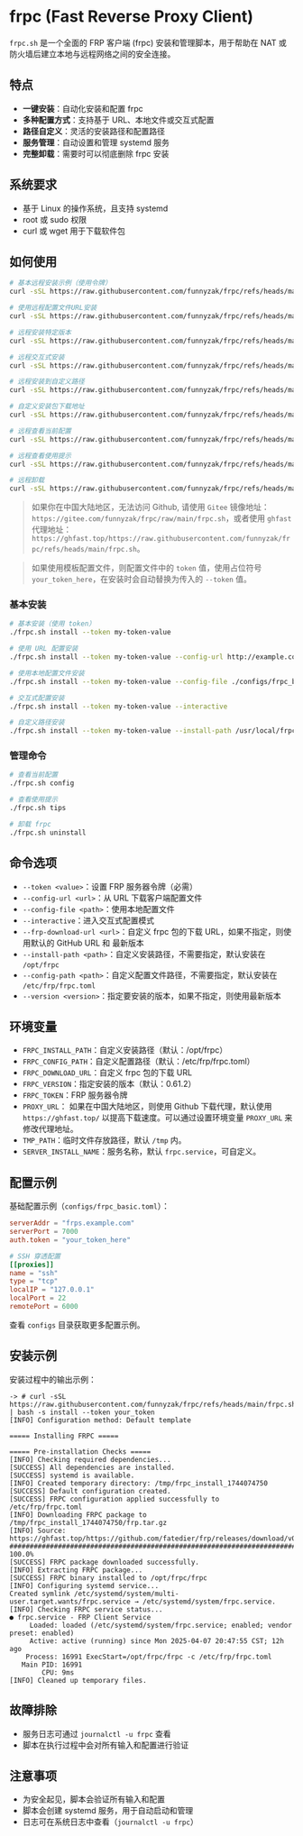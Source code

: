 # frpc (Fast Reverse Proxy Client)

`frpc.sh` 是一个全面的 FRP 客户端 (frpc) 安装和管理脚本，用于帮助在 NAT 或防火墙后建立本地与远程网络之间的安全连接。

## 特点

- **一键安装**：自动化安装和配置 frpc
- **多种配置方式**：支持基于 URL、本地文件或交互式配置
- **路径自定义**：灵活的安装路径和配置路径
- **服务管理**：自动设置和管理 systemd 服务
- **完整卸载**：需要时可以彻底删除 frpc 安装

## 系统要求

- 基于 Linux 的操作系统，且支持 systemd
- root 或 sudo 权限
- curl 或 wget 用于下载软件包

## 如何使用


```bash
# 基本远程安装示例（使用令牌）
curl -sSL https://raw.githubusercontent.com/funnyzak/frpc/refs/heads/main/frpc.sh | bash -s install --token your_token

# 使用远程配置文件URL安装
curl -sSL https://raw.githubusercontent.com/funnyzak/frpc/refs/heads/main/frpc.sh | bash -s install --token your_token --config-url http://example.com/frpc.toml

# 远程安装特定版本
curl -sSL https://raw.githubusercontent.com/funnyzak/frpc/refs/heads/main/frpc.sh | bash -s install --token your_token --version 0.60.0

# 远程交互式安装
curl -sSL https://raw.githubusercontent.com/funnyzak/frpc/refs/heads/main/frpc.sh | bash -s install --token your_token --interactive

# 远程安装到自定义路径
curl -sSL https://raw.githubusercontent.com/funnyzak/frpc/refs/heads/main/frpc.sh | bash -s install --token your_token --install-path /usr/local/frpc --config-path /etc/frpc/frpc.toml

# 自定义安装包下载地址
curl -sSL https://raw.githubusercontent.com/funnyzak/frpc/refs/heads/main/frpc.sh | bash -s install --token your_token --frp-download-url http://example.com/frp.tar.gz

# 远程查看当前配置
curl -sSL https://raw.githubusercontent.com/funnyzak/frpc/refs/heads/main/frpc.sh | bash -s config

# 远程查看使用提示
curl -sSL https://raw.githubusercontent.com/funnyzak/frpc/refs/heads/main/frpc.sh | bash -s tips

# 远程卸载
curl -sSL https://raw.githubusercontent.com/funnyzak/frpc/refs/heads/main/frpc.sh | bash -s uninstall
```
> 如果你在中国大陆地区，无法访问 Github, 请使用 `Gitee` 镜像地址：
> `https://gitee.com/funnyzak/frpc/raw/main/frpc.sh`，或者使用 `ghfast` 代理地址：`https://ghfast.top/https://raw.githubusercontent.com/funnyzak/frpc/refs/heads/main/frpc.sh`。

> 如果使用模板配置文件，则配置文件中的 `token` 值，使用占位符号 `your_token_here`，在安装时会自动替换为传入的 `--token` 值。

### 基本安装

```bash
# 基本安装（使用 token）
./frpc.sh install --token my-token-value

# 使用 URL 配置安装
./frpc.sh install --token my-token-value --config-url http://example.com/frpc.toml

# 使用本地配置文件安装
./frpc.sh install --token my-token-value --config-file ./configs/frpc_basic.toml

# 交互式配置安装
./frpc.sh install --token my-token-value --interactive

# 自定义路径安装
./frpc.sh install --token my-token-value --install-path /usr/local/frpc --config-path /etc/frpc/frpc.toml
```

### 管理命令

```bash
# 查看当前配置
./frpc.sh config

# 查看使用提示
./frpc.sh tips

# 卸载 frpc
./frpc.sh uninstall
```

## 命令选项

- `--token <value>`：设置 FRP 服务器令牌（必需）
- `--config-url <url>`：从 URL 下载客户端配置文件
- `--config-file <path>`：使用本地配置文件
- `--interactive`：进入交互式配置模式
- `--frp-download-url <url>`：自定义 frpc 包的下载 URL，如果不指定，则使用默认的 GitHub URL 和 最新版本
- `--install-path <path>`：自定义安装路径，不需要指定，默认安装在 `/opt/frpc`
- `--config-path <path>`：自定义配置文件路径，不需要指定，默认安装在 `/etc/frp/frpc.toml`
- `--version <version>`：指定要安装的版本，如果不指定，则使用最新版本

## 环境变量

- `FRPC_INSTALL_PATH`：自定义安装路径（默认：/opt/frpc）
- `FRPC_CONFIG_PATH`：自定义配置路径（默认：/etc/frp/frpc.toml）
- `FRPC_DOWNLOAD_URL`：自定义 frpc 包的下载 URL
- `FRPC_VERSION`：指定安装的版本（默认：0.61.2）
- `FRPC_TOKEN`：FRP 服务器令牌
- `PROXY_URL`： 如果在中国大陆地区，则使用 Github 下载代理，默认使用 `https://ghfast.top/` 以提高下载速度。可以通过设置环境变量 `PROXY_URL` 来修改代理地址。
- `TMP_PATH`：临时文件存放路径，默认 `/tmp` 内。
- `SERVER_INSTALL_NAME`：服务名称，默认 `frpc.service`，可自定义。

## 配置示例

基础配置示例（`configs/frpc_basic.toml`）：

```toml
serverAddr = "frps.example.com"
serverPort = 7000
auth.token = "your_token_here"

# SSH 穿透配置
[[proxies]]
name = "ssh"
type = "tcp"
localIP = "127.0.0.1"
localPort = 22
remotePort = 6000
```

查看 `configs` 目录获取更多配置示例。

## 安装示例

安装过程中的输出示例：

```plain
-> # curl -sSL https://raw.githubusercontent.com/funnyzak/frpc/refs/heads/main/frpc.sh | bash -s install --token your_token
[INFO] Configuration method: Default template

===== Installing FRPC =====

===== Pre-installation Checks =====
[INFO] Checking required dependencies...
[SUCCESS] All dependencies are installed.
[SUCCESS] systemd is available.
[INFO] Created temporary directory: /tmp/frpc_install_1744074750
[SUCCESS] Default configuration created.
[SUCCESS] FRPC configuration applied successfully to /etc/frp/frpc.toml
[INFO] Downloading FRPC package to /tmp/frpc_install_1744074750/frp.tar.gz
[INFO] Source: https://ghfast.top/https://github.com/fatedier/frp/releases/download/v0.61.2/frp_0.61.2_linux_amd64.tar.gz
######################################################################## 100.0%
[SUCCESS] FRPC package downloaded successfully.
[INFO] Extracting FRPC package...
[SUCCESS] FRPC binary installed to /opt/frpc/frpc
[INFO] Configuring systemd service...
Created symlink /etc/systemd/system/multi-user.target.wants/frpc.service → /etc/systemd/system/frpc.service.
[INFO] Checking FRPC service status...
● frpc.service - FRP Client Service
     Loaded: loaded (/etc/systemd/system/frpc.service; enabled; vendor preset: enabled)
     Active: active (running) since Mon 2025-04-07 20:47:55 CST; 12h ago
    Process: 16991 ExecStart=/opt/frpc/frpc -c /etc/frp/frpc.toml
   Main PID: 16991
        CPU: 9ms
[INFO] Cleaned up temporary files.
```

## 故障排除

- 服务日志可通过 `journalctl -u frpc` 查看
- 脚本在执行过程中会对所有输入和配置进行验证

## 注意事项

- 为安全起见，脚本会验证所有输入和配置
- 脚本会创建 systemd 服务，用于自动启动和管理
- 日志可在系统日志中查看（`journalctl -u frpc`）